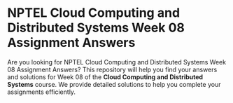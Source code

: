 # NPTEL Cloud Computing and Distributed Systems Week 08 Assignment Answers

Are you looking for NPTEL Cloud Computing and Distributed Systems Week 08 Assignment Answers? This repository will help you find your answers and solutions for Week 08 of the **Cloud Computing and Distributed Systems** course. We provide detailed solutions to help you complete your assignments efficiently.